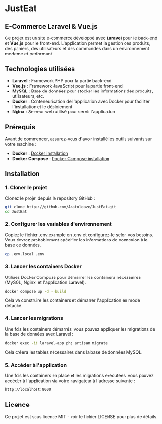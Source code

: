 # JustEat

## E-Commerce Laravel & Vue.js

Ce projet est un site e-commerce développé avec **Laravel** pour le back-end et **Vue.js** pour le front-end. L'application permet la gestion des produits, des paniers, des utilisateurs et des commandes dans un environnement moderne et performant.

## Technologies utilisées

- **Laravel** : Framework PHP pour la partie back-end
- **Vue.js** : Framework JavaScript pour la partie front-end
- **MySQL** : Base de données pour stocker les informations des produits, utilisateurs, etc.
- **Docker** : Conteneurisation de l'application avec Docker pour faciliter l'installation et le déploiement
- **Nginx** : Serveur web utilisé pour servir l'application

## Prérequis

Avant de commencer, assurez-vous d'avoir installé les outils suivants sur votre machine :

- **Docker** : [Docker installation](https://www.docker.com/get-started)
- **Docker Compose** : [Docker Compose installation](https://docs.docker.com/compose/install/)

## Installation

### 1. Cloner le projet

Clonez le projet depuis le repository GitHub :

```bash
git clone https://github.com/Anatoleaze/JustEat.git
cd JustEat
```

### 2. Configurer les variables d'environnement
Copiez le fichier .env.example en .env et configurez-le selon vos besoins. Vous devrez probablement spécifier les informations de connexion à la base de données.

```bash
cp .env.local .env
```

### 3. Lancer les containers Docker
Utilisez Docker Compose pour démarrer les containers nécessaires (MySQL, Nginx, et l'application Laravel).

```bash
docker compose up -d --build
```

Cela va construire les containers et démarrer l'application en mode détaché.

### 4. Lancer les migrations

Une fois les containers démarrés, vous pouvez appliquer les migrations de la base de données avec Laravel :

```bash
docker exec -it laravel-app php artisan migrate
```

Cela créera les tables nécessaires dans la base de données MySQL.

### 5. Accéder à l'application

Une fois les containers en place et les migrations exécutées, vous pouvez accéder à l'application via votre navigateur à l'adresse suivante :

```bash
http://localhost:8000
```

## Licence

Ce projet est sous licence MIT - voir le fichier LICENSE pour plus de détails.
